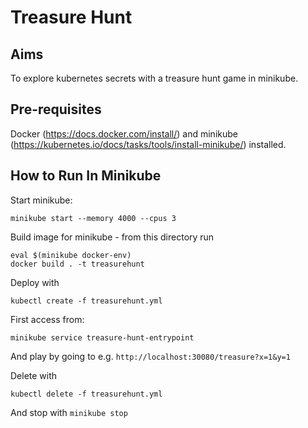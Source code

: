 # Treasure Hunt

## Aims

To explore kubernetes secrets with a treasure hunt game in minikube.

## Pre-requisites

Docker (https://docs.docker.com/install/) and minikube (https://kubernetes.io/docs/tasks/tools/install-minikube/) installed.

## How to Run In Minikube

Start minikube:
 
`minikube start --memory 4000 --cpus 3`

Build image for minikube - from this directory run

`eval $(minikube docker-env)` <br/>
`docker build . -t treasurehunt`

Deploy with
 
`kubectl create -f treasurehunt.yml`

First access from: 

`minikube service treasure-hunt-entrypoint`

And play by going to e.g. `http://localhost:30080/treasure?x=1&y=1`

Delete with
 
`kubectl delete -f treasurehunt.yml`

And stop with `minikube stop`